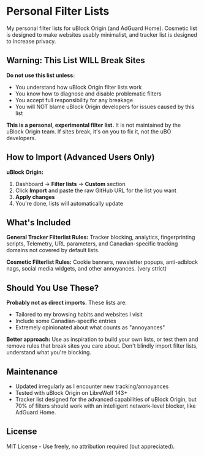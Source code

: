 # Personal Filter Lists

My personal filter lists for uBlock Origin (and AdGuard Home). Cosmetic list is designed to make websites usably minimalist, and tracker list is designed to increase privacy. 

## Warning: This List WILL Break Sites

**Do not use this list unless:**
- You understand how uBlock Origin filter lists work
- You know how to diagnose and disable problematic filters
- You accept full responsibility for any breakage
- You will NOT blame uBlock Origin developers for issues caused by this list

**This is a personal, experimental filter list.** It is not maintained by the uBlock Origin team. If sites break, it's on you to fix it, not the uBO developers.

## How to Import (Advanced Users Only)

**uBlock Origin:**
1. Dashboard → **Filter lists** → **Custom** section 
2. Click **Import** and paste the raw GitHub URL for the list you want
3. **Apply changes**
4. You're done, lists will automatically update 

## What's Included

**General Tracker Filterlist Rules:** Tracker blocking, analytics, fingerprinting scripts, Telemetry, URL parameters, and Canadian-specific tracking domains not covered by default lists.

**Cosmetic Filterlist Rules:** Cookie banners, newsletter popups, anti-adblock nags, social media widgets, and other annoyances. (very strict)

## Should You Use These?

**Probably not as direct imports.** These lists are:
- Tailored to my browsing habits and websites I visit
- Include some Canadian-specific entries
- Extremely opinionated about what counts as "annoyances"

**Better approach:** Use as inspiration to build your own lists, or test them and remove rules that break sites you care about. Don't blindly import filter lists, understand what you're blocking.

## Maintenance

- Updated irregularly as I encounter new tracking/annoyances
- Tested with uBlock Origin on LibreWolf 143+
- Tracker list designed for the advanced capabilities of uBlock Origin, but 70% of filters should work with an intelligent network-level blocker, like AdGuard Home.

## License

MIT License - Use freely, no attribution required (but appreciated).
